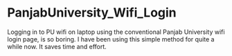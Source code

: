 # PanjabUniversity_Wifi_Login
Logging in to PU wifi on laptop using the conventional Panjab University wifi login page, is so boring. I have been using this simple method for quite a while now. It saves time and effort.
